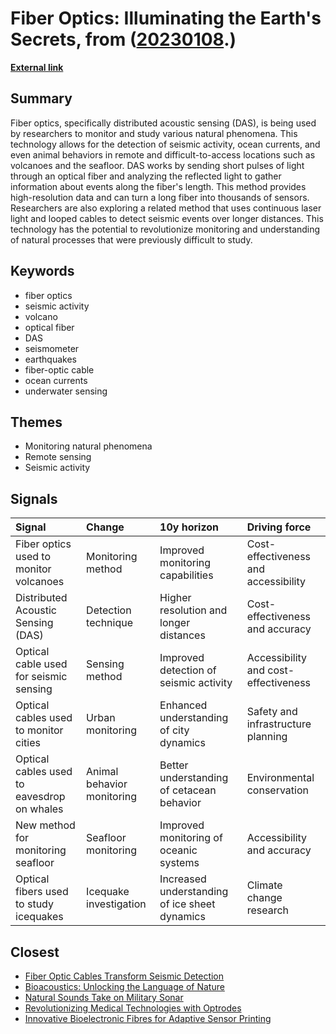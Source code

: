 # __Fiber Optics: Illuminating the Earth's Secrets__, from ([20230108](https://kghosh.substack.com/p/20230108).)

__[External link](https://knowablemagazine.org/article/technology/2022/fiber-optics-take-pulse-planet)__



## Summary

Fiber optics, specifically distributed acoustic sensing (DAS), is being used by researchers to monitor and study various natural phenomena. This technology allows for the detection of seismic activity, ocean currents, and even animal behaviors in remote and difficult-to-access locations such as volcanoes and the seafloor. DAS works by sending short pulses of light through an optical fiber and analyzing the reflected light to gather information about events along the fiber's length. This method provides high-resolution data and can turn a long fiber into thousands of sensors. Researchers are also exploring a related method that uses continuous laser light and looped cables to detect seismic events over longer distances. This technology has the potential to revolutionize monitoring and understanding of natural processes that were previously difficult to study.

## Keywords

* fiber optics
* seismic activity
* volcano
* optical fiber
* DAS
* seismometer
* earthquakes
* fiber-optic cable
* ocean currents
* underwater sensing

## Themes

* Monitoring natural phenomena
* Remote sensing
* Seismic activity

## Signals

| Signal                                     | Change                     | 10y horizon                                   | Driving force                        |
|:-------------------------------------------|:---------------------------|:----------------------------------------------|:-------------------------------------|
| Fiber optics used to monitor volcanoes     | Monitoring method          | Improved monitoring capabilities              | Cost-effectiveness and accessibility |
| Distributed Acoustic Sensing (DAS)         | Detection technique        | Higher resolution and longer distances        | Cost-effectiveness and accuracy      |
| Optical cable used for seismic sensing     | Sensing method             | Improved detection of seismic activity        | Accessibility and cost-effectiveness |
| Optical cables used to monitor cities      | Urban monitoring           | Enhanced understanding of city dynamics       | Safety and infrastructure planning   |
| Optical cables used to eavesdrop on whales | Animal behavior monitoring | Better understanding of cetacean behavior     | Environmental conservation           |
| New method for monitoring seafloor         | Seafloor monitoring        | Improved monitoring of oceanic systems        | Accessibility and accuracy           |
| Optical fibers used to study icequakes     | Icequake investigation     | Increased understanding of ice sheet dynamics | Climate change research              |

## Closest

* [Fiber Optic Cables Transform Seismic Detection](17cae66b22f32fc070541ba5d40e236a)
* [Bioacoustics: Unlocking the Language of Nature](db2690cf7530366ddf6f9606b830f782)
* [Natural Sounds Take on Military Sonar](21724ff06f805efad0fe188ab899b1cc)
* [Revolutionizing Medical Technologies with Optrodes](7aeb03c0771769ceb99c3085c141c1fe)
* [Innovative Bioelectronic Fibres for Adaptive Sensor Printing](0370fcd11fe23fc06dd8784115da238b)